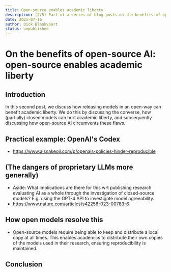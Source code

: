 ```yaml
---
title: Open-source enables academic liberty
description: (2/5) Part of a series of blog posts on the benefits of open-source AI.
date: 2025-07-16
author: Dick Blankvoort
status: unpublished
---
```

# On the benefits of open-source AI: open-source enables academic liberty
<author :author="author"></author>

## Introduction
In this second post, we discuss how releasing models in an open-way can benefit academic liberty. We do this by discussing the converse, how (partially) closed models can hurt academic liberty, and subsequently discussing how open-source AI circumvents these flaws.

## Practical example: OpenAI's Codex
- https://www.aisnakeoil.com/p/openais-policies-hinder-reproducible

## (The dangers of proprietary LLMs more generally)
- Aside: What implications are there for this wrt publishing research evaluating AI as a whole through the investigation of closed-source models? E.g. using the GPT-4 API to investigate model agreeability.
- https://www.nature.com/articles/s42256-023-00783-6

## How open models resolve this
- Open-source models require being able to keep and distribute a local copy at all times. This enables academics to distribute their own copies of the models used in their research, ensuring reproducibility is maintained.

## Conclusion
